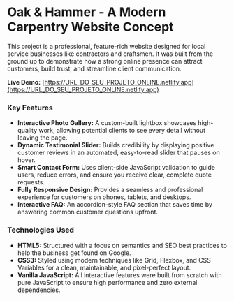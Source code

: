# Oak & Hammer - A Modern Carpentry Website Concept

This project is a professional, feature-rich website designed for local service businesses like contractors and craftsmen. It was built from the ground up to demonstrate how a strong online presence can attract customers, build trust, and streamline client communication.

**Live Demo:** [https://URL_DO_SEU_PROJETO_ONLINE.netlify.app](https://URL_DO_SEU_PROJETO_ONLINE.netlify.app)

### Key Features

* **Interactive Photo Gallery:** A custom-built lightbox showcases high-quality work, allowing potential clients to see every detail without leaving the page.
* **Dynamic Testimonial Slider:** Builds credibility by displaying positive customer reviews in an automated, easy-to-read slider that pauses on hover.
* **Smart Contact Form:** Uses client-side JavaScript validation to guide users, reduce errors, and ensure you receive clear, complete quote requests.
* **Fully Responsive Design:** Provides a seamless and professional experience for customers on phones, tablets, and desktops.
* **Interactive FAQ:** An accordion-style FAQ section that saves time by answering common customer questions upfront.

### Technologies Used

* **HTML5:** Structured with a focus on semantics and SEO best practices to help the business get found on Google.
* **CSS3:** Styled using modern techniques like Grid, Flexbox, and CSS Variables for a clean, maintainable, and pixel-perfect layout.
* **Vanilla JavaScript:** All interactive features were built from scratch with pure JavaScript to ensure high performance and zero external dependencies.

